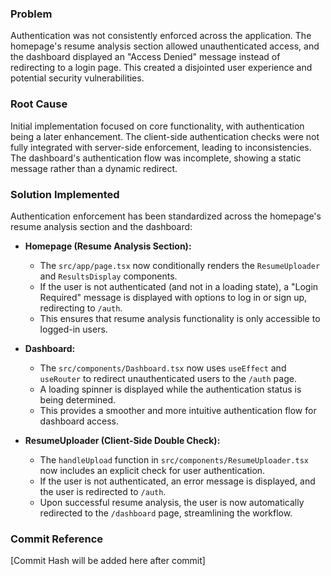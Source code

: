 ### Problem

Authentication was not consistently enforced across the application. The homepage's resume analysis section allowed unauthenticated access, and the dashboard displayed an "Access Denied" message instead of redirecting to a login page. This created a disjointed user experience and potential security vulnerabilities.

### Root Cause

Initial implementation focused on core functionality, with authentication being a later enhancement. The client-side authentication checks were not fully integrated with server-side enforcement, leading to inconsistencies. The dashboard's authentication flow was incomplete, showing a static message rather than a dynamic redirect.

### Solution Implemented

Authentication enforcement has been standardized across the homepage's resume analysis section and the dashboard:

- **Homepage (Resume Analysis Section):**
    - The `src/app/page.tsx` now conditionally renders the `ResumeUploader` and `ResultsDisplay` components.
    - If the user is not authenticated (and not in a loading state), a "Login Required" message is displayed with options to log in or sign up, redirecting to `/auth`.
    - This ensures that resume analysis functionality is only accessible to logged-in users.

- **Dashboard:**
    - The `src/components/Dashboard.tsx` now uses `useEffect` and `useRouter` to redirect unauthenticated users to the `/auth` page.
    - A loading spinner is displayed while the authentication status is being determined.
    - This provides a smoother and more intuitive authentication flow for dashboard access.

- **ResumeUploader (Client-Side Double Check):**
    - The `handleUpload` function in `src/components/ResumeUploader.tsx` now includes an explicit check for user authentication.
    - If the user is not authenticated, an error message is displayed, and the user is redirected to `/auth`.
    - Upon successful resume analysis, the user is now automatically redirected to the `/dashboard` page, streamlining the workflow.

### Commit Reference

[Commit Hash will be added here after commit]